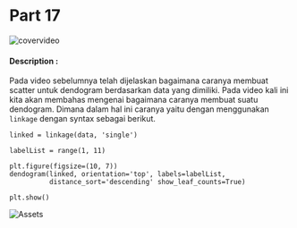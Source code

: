 # Part 17

![covervideo](http://bit.ly/makeaicovervideo)

#### **Description :**

Pada video sebelumnya telah dijelaskan bagaimana caranya membuat scatter untuk dendogram berdasarkan data yang dimiliki. Pada video kali ini kita akan membahas mengenai bagaimana caranya membuat suatu dendogram. Dimana dalam hal ini caranya yaitu dengan menggunakan ```linkage``` dengan syntax sebagai berikut.
```
linked = linkage(data, 'single')

labelList = range(1, 11)

plt.figure(figsize=(10, 7))
dendogram(linked, orientation='top', labels=labelList,
          distance_sort='descending' show_leaf_counts=True)

plt.show()
```
![Assets](https://www.dropbox.com/sh/ew6mjmoq0illzml/AACgpTErxcFa22o_VXIW3gxxa/11.png?dl=1)

